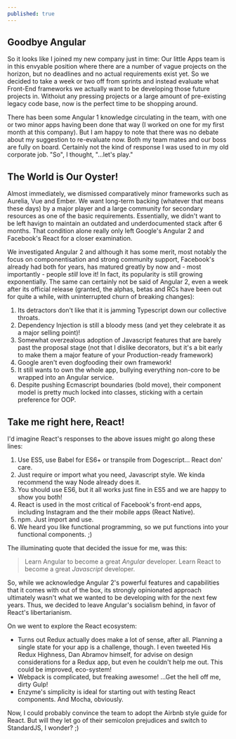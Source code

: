 ```yaml
---
published: true
---
```

## Goodbye Angular

So it looks like I joined my new company just in time: Our little Apps team is in this envyable position where there are a number of vague projects on the horizon, but no deadlines and no actual requirements exist yet. So we decided to take a week or two off from sprints and instead evaluate what Front-End frameworks we actually want to be developing those future projects in. Withoiut any pressing projects or a large amount of pre-existing legacy code base, now is the perfect time to be shopping around.

There has been some Angular 1 knowledge circulating in the team, with one or two minor apps having been done that way (I worked on one for my first month at this company). But I am happy to note that there was no debate about my suggestion to re-evaluate now. Both my team mates and our boss are fully on board. Certainly not the kind of response I was used to in my old corporate job.
"So", I thought, "...let's play."

## The World is Our Oyster!

Almost immediately, we dismissed comparatively minor frameworks such as Aurelia, Vue and Ember. We want long-term backing (whatever that means these days) by a major player and a large community for secondary resources as one of the basic requirements. Essentially, we didn't want to be left havign to maintain an outdated and underdocumented stack after 6 months. That condition alone really only left Google's Angular 2 and Facebook's React for a closer examination.

We investigated Angular 2 and although it has some merit, most notably the focus on componentisation and strong community support, Facebook's already had both for years, has matured greatly by now and - most importantly - people *still* love it! In fact, its popularity is still growing exponentially.
The same can certainly not be said of Angular 2, even a week after its official release (granted, the alphas, betas and RCs have been out for quite a while, with uninterrupted churn of breaking changes): 

1. Its detractors don't like that it is jamming Typescript down our collective throats.
2. Dependency Injection is still a bloody mess (and yet they celebrate it as a major selling point)!
3. Somewhat overzealous adoption of Javascript features that are barely past the proposal stage (not that I dislike decorators, but it's a bit early to make them a major feature of your Production-ready framework)
4. Google aren't even dogfooding their own framework!
5. It still wants to own the whole app, bullying everything non-core to be wrapped into an Angular service.
6. Despite pushing Ecmascript boundaries (bold move), their component model is pretty much locked into classes, sticking with a certain preference for OOP.

## Take me right here, React!

I'd imagine React's responses to the above issues might go along these lines:

1. Use ES5, use Babel for ES6+ or transpile from Dogescript... React don' care.
2. Just require or import what you need, Javascript style. We kinda recommend the way Node already does it.
3. You should use ES6, but it all works just fine in ES5 and we are happy to show you both!
4. React is used in the most critical of Facebook's front-end apps, including Instagram and the their mobile apps (React Native).
5. npm.   Just import and use.
6. We heard you like functional programming, so we put functions into your functional components. ;)

The illuminating quote that decided the issue for me, was this:

> Learn Angular to become a great *Angular* developer.
> Learn React to become a great *Javascript* developer.

So, while we acknowledge Angular 2's powerful features and capabilities that it comes with out of the box, its strongly opinionated approach ultimately wasn't what we wanted to be developing with for the next few years.
Thus, we decided to leave Angular's socialism behind, in favor of React's libertarianism.

On we went to explore the React ecosystem:

* Turns out Redux actually does make a lot of sense, after all. Planning a single state for your app is a challenge, though. I even tweeted His Redux Highness, Dan Abramov himself, for advise on design considerations for a Redux app, but even he couldn't help me out. This could be improved, eco-system!
* Webpack is complicated, but freaking awesome! ...Get the hell off me, dirty Gulp!
* Enzyme's simplicity is ideal for starting out with testing React components. And Mocha, obviously.

Now, I could probably convince the team to adopt the Airbnb style guide for React. But will they let go of their semicolon prejudices and switch to StandardJS, I wonder? ;)
